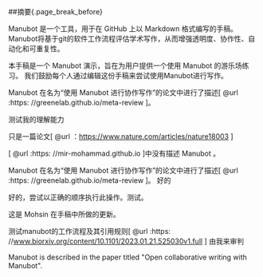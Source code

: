 ##摘要{.page_break_before}

Manubot 是一个工具，用于在 GitHub 上以 Markdown 格式编写的手稿。
Manubot将基于git的软件工作流程评估学术写作，从而增强透明度、协作性、自动化和可重复性。

本手稿是一个 Manubot 演示，旨在为用户提供一个使用 Manubot 的游乐场练习。
我们鼓励每个人通过编辑这份手稿来尝试使用Manubot进行写作。

Manubot 在名为“使用 Manubot 进行协作写作”的论文中进行了描述[ @url :https: //greenelab.github.io/meta-review ]。

测试我的理解能力

只是一篇论文[ @url ：https://www.nature.com/articles/nature18003 ]

[ @url :https: //mir-mohammad.github.io ]中没有描述 Manubot 。

Manubot 在名为“使用 Manubot 进行协作写作”的论文中进行了描述[ @url :https: //greenelab.github.io/meta-review ]。
好的

好的，尝试以正确的顺序执行此操作。测试。

这是 Mohsin 在手稿中所做的更新。

测试manubot的工作流程及其引用规则[ @url :https: //www.biorxiv.org/content/10.1101/2023.01.21.525030v1.full ]
由我来审判

Manubot is described in the paper titled "Open collaborative writing with Manubot".
